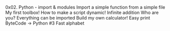 0x02. Python - import & modules
Import a simple function from a simple file
My first toolbox!
How to make a script dynamic!
Infinite addition
Who are you?
Everything can be imported
Build my own calculator!
Easy print
ByteCode -> Python #3
Fast alphabet

